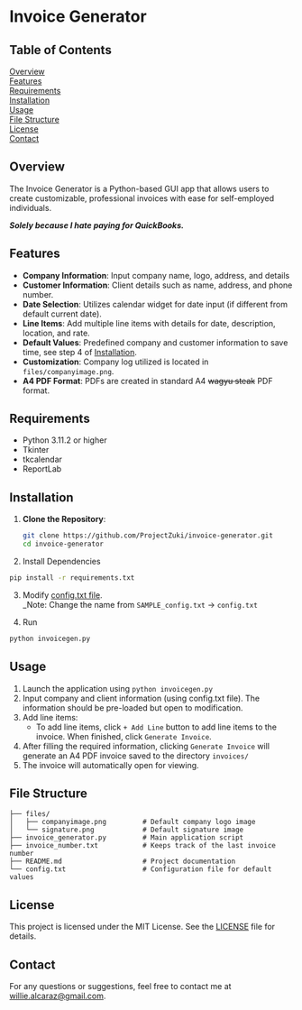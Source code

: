 # Invoice Generator

## Table of Contents
[Overview](#overview)</br>
[Features](#features)</br>
[Requirements](#requirements)</br>
[Installation](#installation)</br>
[Usage](#usage)</br>
[File Structure](#file-structure)</br>
[License](#license)</br>
[Contact](#contact)</br>

## Overview

The Invoice Generator is a Python-based GUI app that allows users to create customizable,
professional invoices with ease for self-employed individuals.

_**Solely because I hate paying for QuickBooks.**_

## Features

- **Company Information**: Input company name, logo, address, and details
- **Customer Information**: Client details such as name, address, and phone number.
- **Date Selection**: Utilizes calendar widget for date input (if different from default current date).
- **Line Items**: Add multiple line items with details for date, description, location, and rate.
- **Default Values**: Predefined company and customer information to save time, see step 4 of [Installation](#installation).
- **Customization**: Company log utilized is located in `files/companyimage.png`.
- **A4 PDF Format**: PDFs are created in standard A4 ~~wagyu steak~~ PDF format.

## Requirements

- Python 3.11.2 or higher
- Tkinter
- tkcalendar
- ReportLab

## Installation

1. **Clone the Repository**:
   ```bash
   git clone https://github.com/ProjectZuki/invoice-generator.git
   cd invoice-generator

2. Install Dependencies
```bash
pip install -r requirements.txt
```
3. Modify [config.txt file](SAMPLE_config.txt). </br>
_Note: Change the name from `SAMPLE_config.txt` &rarr; `config.txt`

4. Run
```bash
python invoicegen.py
```

## Usage
1. Launch the application using `python invoicegen.py`
2. Input company and client information (using config.txt file). The information should be pre-loaded but open to modification.
3. Add line items:
    - To add line items, click `+ Add Line` button to add line items to the invoice. When finished, click `Generate Invoice`.
4. After filling the required information, clicking `Generate Invoice` will generate an A4 PDF invoice
saved to the directory `invoices/`
5. The invoice will automatically open for viewing.

## File Structure

```
├── files/
│   ├── companyimage.png         # Default company logo image
│   └── signature.png            # Default signature image
├── invoice_generator.py         # Main application script
├── invoice_number.txt           # Keeps track of the last invoice number
├── README.md                    # Project documentation
└── config.txt                   # Configuration file for default values
```

## License
This project is licensed under the MIT License. See the [LICENSE](LICENSE) file for details.

## Contact
For any questions or suggestions, feel free to contact me at [willie.alcaraz@gmail.com](mailto:willie.alcaraz@gmail.com?subject=GitHub%20Invoice%20Generator%20Repository%20Inquiry).